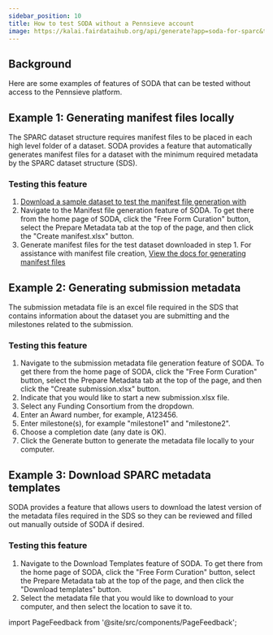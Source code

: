 ```yaml
---
sidebar_position: 10
title: How to test SODA without a Pennsieve account
image: https://kalai.fairdataihub.org/api/generate?app=soda-for-sparc&title=How%20to%20test%20SODA%20without%20a%20Pennsieve%20account&org=fairdataihub&description=
---
```


## Background

Here are some examples of features of SODA that can be tested without access to the Pennsieve platform.

## Example 1: Generating manifest files locally

The SPARC dataset structure requires manifest files to be placed in each high level folder of a dataset. SODA provides a feature that automatically generates manifest files for a dataset with the minimum required metadata by the SPARC dataset structure (SDS).

### Testing this feature

1. [Download a sample dataset to test the manifest file generation with](../../static/zips/test-dataset.zip)
2. Navigate to the Manifest file generation feature of SODA. To get there from the home page of SODA, click the "Free Form Curation" button, select the Prepare Metadata tab at the top of the page, and then
   click the "Create manifest.xlsx" button.
3. Generate manifest files for the test dataset downloaded in step 1. For assistance with manifest file creation, [View the docs for generating manifest files](../Freeform%20Mode/prepare-metadata/create-manifest-files.md)

## Example 2: Generating submission metadata

The submission metadata file is an excel file required in the SDS that contains information about the dataset you are submitting and the milestones related to the submission.

### Testing this feature

1. Navigate to the submission metadata file generation feature of SODA. To get there from the home page of SODA, click the "Free Form Curation" button, select the Prepare Metadata tab at the top of the page, and then
   click the "Create submission.xlsx" button.
2. Indicate that you would like to start a new submission.xlsx file.
3. Select any Funding Consortium from the dropdown.
4. Enter an Award number, for example, A123456.
5. Enter milestone(s), for example "milestone1" and "milestone2".
6. Choose a completion date (any date is OK).
7. Click the Generate button to generate the metadata file locally to your computer.

## Example 3: Download SPARC metadata templates

SODA provides a feature that allows users to download the latest version of the metadata files required in the SDS so they can be reviewed and filled out manually outside of SODA if desired.

### Testing this feature

1. Navigate to the Download Templates feature of SODA. To get there from the home page of SODA, click the "Free Form Curation" button, select the Prepare Metadata tab at the top of the page, and then
   click the "Download templates" button.
2. Select the metadata file that you would like to download to your computer, and then select the location to save it to.

import PageFeedback from '@site/src/components/PageFeedback';

<PageFeedback />
